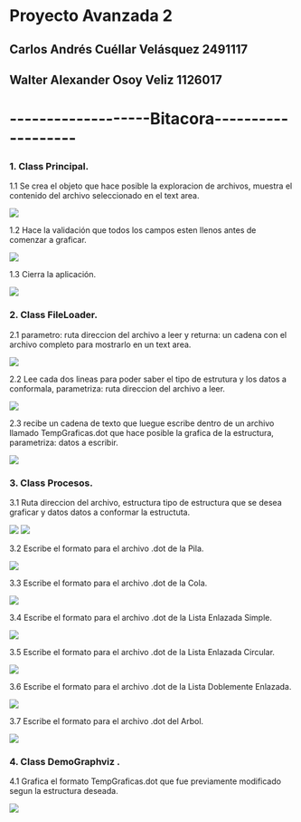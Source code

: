 ﻿# Proyecto Avanzada 2
 
## Carlos Andrés Cuéllar Velásquez 2491117
## Walter Alexander Osoy Veliz 1126017

# -------------------Bitacora-------------------

### 1. Class Principal.

   1.1 Se crea el objeto que hace posible la exploracion de archivos, muestra el contenido del archivo seleccionado en el text area.
   
   ![](PR/1.png)
   
   1.2 Hace la validación que todos los campos esten llenos antes de comenzar a graficar.
   
   ![](PR/2.png)
   
   1.3 Cierra la aplicación.
   
   ![](PR/3.png)
  
### 2. Class FileLoader.

   2.1 parametro: ruta direccion del archivo a leer y returna: un cadena con el archivo completo para mostrarlo en un text area.
   
   ![](PR/4.png)
   
   2.2 Lee cada dos lineas para poder saber el tipo de estrutura y los datos a conformala, parametriza: ruta direccion del archivo a leer.
   
   ![](PR/5.png)
   
   2.3 recibe un cadena de texto que luegue escribe dentro de un archivo llamado TempGraficas.dot que hace posible la grafica de la      estructura, parametriza: datos a escribir.
   
   ![](PR/6.png)

### 3. Class Procesos.

   3.1 Ruta direccion del archivo, estructura tipo de estructura que se desea graficar y datos datos a conformar la estructuta.
   
   ![](PR/7.png)
   ![](PR/8.png)
   
   3.2 Escribe el formato para el archivo .dot de la Pila.
   
   ![](PR/9.png)
   
   3.3 Escribe el formato para el archivo .dot de la Cola.
   
   ![](PR/10.png)
   
   3.4 Escribe el formato para el archivo .dot de la Lista Enlazada Simple.
   
   ![](PR/11.png)
   
   3.5 Escribe el formato para el archivo .dot de la Lista Enlazada Circular.
   
   ![](PR/12.png)
   
   3.6 Escribe el formato para el archivo .dot de la Lista Doblemente Enlazada.
   
   ![](PR/13.png)
   
   3.7 Escribe el formato para el archivo .dot del Arbol.
   
   ![](PR/6.png)

### 4. Class DemoGraphviz .

   4.1 Grafica el formato TempGraficas.dot que fue previamente modificado segun la estructura deseada.
   
   ![](PR/ex.png)
   
   
